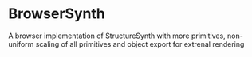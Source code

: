 # BrowserSynth
A browser implementation of StructureSynth with more primitives, non-uniform scaling of all primitives and object export for extrenal rendering
